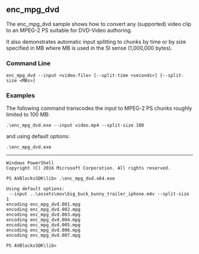 ## enc_mpg_dvd

The enc_mpg_dvd sample shows how to convert any (supported) video clip to an MPEG-2 PS suitable for DVD-Video authoring.

It also demonstrates automatic input splitting to chunks by time or by size specified in MB where MB is used in the SI sense (1,000,000 bytes). 

### Command Line
~~~ shell
enc_mpg_dvd --input <video-file> [--split-time <seconds>] [--split-size <MBs>]
~~~
 
###	Examples

The following command transcodes the input to MPEG-2 PS chunks roughly limited to 100 MB:

~~~ shell
.\enc_mpg_dvd.exe --input video.mp4 --split-size 100 
~~~

and using default options:

~~~ shell
.\enc_mpg_dvd.exe
~~~

***

~~~ shell
Windows PowerShell
Copyright (C) 2016 Microsoft Corporation. All rights reserved.

PS AVBlocksSDK\lib> .\enc_mpg_dvd.x64.exe
	
Using default options:
 --input ..\assets\mov\big_buck_bunny_trailer_iphone.m4v --split-size 1
encoding enc_mpg_dvd.001.mpg
encoding enc_mpg_dvd.002.mpg
encoding enc_mpg_dvd.003.mpg
encoding enc_mpg_dvd.004.mpg
encoding enc_mpg_dvd.005.mpg
encoding enc_mpg_dvd.006.mpg
encoding enc_mpg_dvd.007.mpg

PS AVBlocksSDK\lib>
~~~